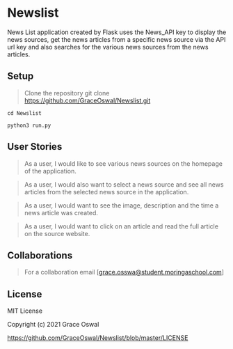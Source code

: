 # Newslist

News List application created by Flask uses the News_API key to display the news sources, get the news 
articles from a specific news source via the API url key and also searches for the various news sources 
from the news articles.

## Setup

> Clone the repository
    git clone <https://github.com/GraceOswal/Newslist.git>

    cd Newslist

    python3 run.py

## User Stories

> As a user, I would like to see various news sources on the homepage of the application.

> As a user, I would also want to select a news source and see all news articles from the selected news 
source in the application.

> As a user, I would want to see the image, description and the time a news article was created.

> As a user, I would want to click on an article and read the full article on the source website.


## Collaborations

> For a collaboration email [grace.osswa@student.moringaschool.com]

## License

MIT License

Copyright (c) 2021 Grace Oswal

<https://github.com/GraceOswal/Newslist/blob/master/LICENSE>


